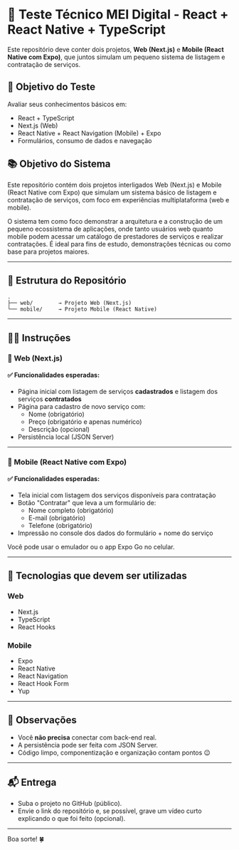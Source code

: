 # 💼 Teste Técnico MEI Digital - React + React Native + TypeScript

Este repositório deve conter dois projetos, **Web (Next.js)** e **Mobile (React Native com Expo)**, que juntos simulam um pequeno sistema de listagem e contratação de serviços.

## 🎯 Objetivo do Teste

Avaliar seus conhecimentos básicos em:
- React + TypeScript
- Next.js (Web)
- React Native + React Navigation (Mobile) + Expo
- Formulários, consumo de dados e navegação

## 📚 Objetivo do Sistema
Este repositório contém dois projetos interligados Web (Next.js) e Mobile (React Native com Expo) que simulam um sistema básico de listagem e contratação de serviços, com foco em experiências multiplataforma (web e mobile).

O sistema tem como foco demonstrar a arquitetura e a construção de um pequeno ecossistema de aplicações, onde tanto usuários web quanto mobile podem acessar um catálogo de prestadores de serviços e realizar contratações. É ideal para fins de estudo, demonstrações técnicas ou como base para projetos maiores.

---

## 📁 Estrutura do Repositório

```
.
├── web/        → Projeto Web (Next.js)
└── mobile/     → Projeto Mobile (React Native)
```

---

## 🧑‍💻 Instruções

### 🔹 Web (Next.js)

#### ✅ Funcionalidades esperadas:
- Página inicial com listagem de serviços **cadastrados** e listagem dos serviços **contratados**
- Página para cadastro de novo serviço com:
  - Nome (obrigatório)
  - Preço (obrigatório e apenas numérico)
  - Descrição (opcional)
- Persistência local (JSON Server)

---

### 🔸 Mobile (React Native com Expo)

#### ✅ Funcionalidades esperadas:
- Tela inicial com listagem dos serviços disponíveis para contratação
- Botão "Contratar" que leva a um formulário de:
  - Nome completo (obrigatório)
  - E-mail (obrigatório)
  - Telefone (obrigatório)
- Impressão no console dos dados do formulário + nome do serviço

Você pode usar o emulador ou o app Expo Go no celular.

---

## 🔧 Tecnologias que devem ser utilizadas

### Web
- Next.js
- TypeScript
- React Hooks

### Mobile
- Expo
- React Native
- React Navigation
- React Hook Form
- Yup


---

## 📌 Observações
- Você **não precisa** conectar com back-end real.
- A persistência pode ser feita com JSON Server.
- Código limpo, componentização e organização contam pontos 😉

---

## 📬 Entrega
- Suba o projeto no GitHub (público).
- Envie o link do repositório e, se possível, grave um vídeo curto explicando o que foi feito (opcional).

---

Boa sorte! 🍀
